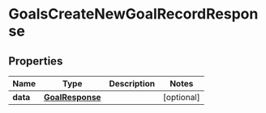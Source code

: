 

# GoalsCreateNewGoalRecordResponse


## Properties

| Name | Type | Description | Notes |
|------------ | ------------- | ------------- | -------------|
|**data** | [**GoalResponse**](GoalResponse.md) |  |  [optional] |



